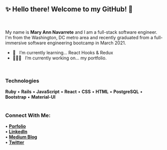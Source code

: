 ## ✨ Hello there! Welcome to my GitHub! 👋


<br/><br/>
My name is **Mary Ann Navarrete** and I am a full-stack software engineer. I'm from the Washington, DC metro area and recently graduated from a full-immersive software engineering bootcamp in March 2021. 
<br/>
- 🌱 &nbsp; I’m currently learning... React Hooks & Redux 
- 👩🏻‍💻 &nbsp; I’m currently working on... my portfolio.
<br/>

### **Technologies**
**Ruby** • **Rails** • **JavaScript** • **React** • **CSS** • **HTML** • **PostgreSQL** • **Bootstrap** • **Material-UI** 
<br /><br/>

### **Connect With Me:**
• [**Porfolio**](http://www.maryannnavarrete.com) <br />
• [**LinkedIn**](https://www.linkedin.com/in/maryannnavarrete/) <br />
• [**Medium Blog**](https://maryann-navarrete.medium.com/) <br />
• [**Twitter**](https://twitter.com/MaryAnnN28) <br />





